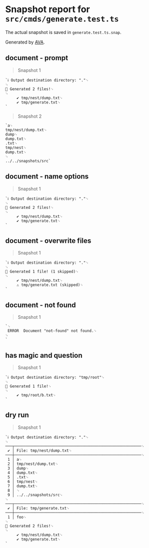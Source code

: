 # Snapshot report for `src/cmds/generate.test.ts`

The actual snapshot is saved in `generate.test.ts.snap`.

Generated by [AVA](https://avajs.dev).

## document - prompt

> Snapshot 1

    `ℹ Output destination directory: "."␊
    ␊
    🐶 Generated 2 files!␊
    ␊
         ✔ tmp/nest/dump.txt␊
         ✔ tmp/generate.txt␊
    `

> Snapshot 2

    `a␊
    tmp/nest/dump.txt␊
    dump␊
    dump.txt␊
    .txt␊
    tmp/nest␊
    dump.txt␊
    ␊
    ../../snapshots/src`

## document - name options

> Snapshot 1

    `ℹ Output destination directory: "."␊
    ␊
    🐶 Generated 2 files!␊
    ␊
         ✔ tmp/nest/dump.txt␊
         ✔ tmp/generate.txt␊
    `

## document - overwrite files

> Snapshot 1

    `ℹ Output destination directory: "."␊
    ␊
    🐶 Generated 1 file! (1 skipped)␊
    ␊
         ✔ tmp/nest/dump.txt␊
         ⚠ tmp/generate.txt (skipped)␊
    `

## document - not found

> Snapshot 1

    `␊
     ERROR  Document "not-found" not found.␊
    ␊
    `

## has magic and question

> Snapshot 1

    `ℹ Output destination directory: "tmp/root"␊
    ␊
    🐶 Generated 1 file!␊
    ␊
         ✔ tmp/root/b.txt␊
    `

## dry run

> Snapshot 1

    `ℹ Output destination directory: "."␊
    ␊
    ───┬────────────────────────────────────────────────────────␊
     ✔ │ File: tmp/nest/dump.txt␊
    ───┼────────────────────────────────────────────────────────␊
     1 │ a␊
     2 │ tmp/nest/dump.txt␊
     3 │ dump␊
     4 │ dump.txt␊
     5 │ .txt␊
     6 │ tmp/nest␊
     7 │ dump.txt␊
     8 │ ␊
     9 │ ../../snapshots/src␊
    ␊
    ───┬────────────────────────────────────────────────────────␊
     ✔ │ File: tmp/generate.txt␊
    ───┼────────────────────────────────────────────────────────␊
     1 │ foo␊
    ␊
    🐶 Generated 2 files!␊
    ␊
         ✔ tmp/nest/dump.txt␊
         ✔ tmp/generate.txt␊
    `
